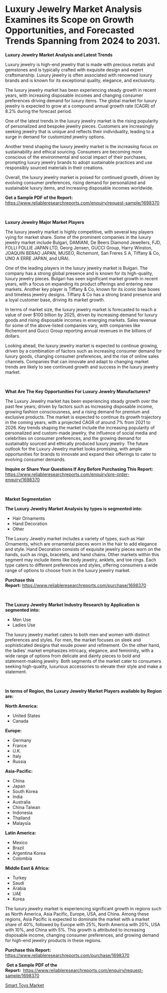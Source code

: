 <p><h1>Luxury Jewelry Market Analysis Examines its Scope on Growth Opportunities, and Forecasted Trends Spanning from 2024 to 2031.</h1></p><p><strong>Luxury Jewelry Market Analysis and Latest Trends</strong></p>
<p><p>Luxury jewelry is high-end jewelry that is made with precious metals and gemstones and is typically crafted with exquisite design and expert craftsmanship. Luxury jewelry is often associated with renowned luxury brands and is known for its exceptional quality, elegance, and exclusivity.</p><p>The luxury jewelry market has been experiencing steady growth in recent years, with increasing disposable incomes and changing consumer preferences driving demand for luxury items. The global market for luxury jewelry is expected to grow at a compound annual growth rate (CAGR) of 8.2% during the forecast period.</p><p>One of the latest trends in the luxury jewelry market is the rising popularity of personalized and bespoke jewelry pieces. Customers are increasingly seeking jewelry that is unique and reflects their individuality, leading to a surge in demand for customized jewelry options.</p><p>Another trend shaping the luxury jewelry market is the increasing focus on sustainability and ethical sourcing. Consumers are becoming more conscious of the environmental and social impact of their purchases, prompting luxury jewelry brands to adopt sustainable practices and use responsibly sourced materials in their creations.</p><p>Overall, the luxury jewelry market is poised for continued growth, driven by evolving consumer preferences, rising demand for personalized and sustainable luxury items, and increasing disposable incomes worldwide.</p></p>
<p><strong>Get a Sample PDF of the Report:&nbsp;</strong> <a href="https://www.reliableresearchreports.com/enquiry/request-sample/1698370">https://www.reliableresearchreports.com/enquiry/request-sample/1698370</a></p>
<p>&nbsp;</p>
<p><strong>Luxury Jewelry Major Market Players</strong></p>
<p><p>The luxury jewelry market is highly competitive, with several key players vying for market share. Some of the prominent companies in the luxury jewelry market include Bulgari, DAMIANI, De Beers Diamond Jewellers, FJD, FOLLI FOLLIE JAPAN LTD, Georg Jensen, GUCCI Group, Harry Winston, JOAQUIN BERAO JAPAN, MUSEO, Richemont, San Freres S A, Tiffany & Co, UNO A ERRE JAPAN, and URAI.</p><p>One of the leading players in the luxury jewelry market is Bulgari. The company has a strong global presence and is known for its high-quality, luxury jewelry pieces. Bulgari has seen significant market growth in recent years, with a focus on expanding its product offerings and entering new markets. Another key player is Tiffany & Co, known for its iconic blue boxes and timeless jewelry designs. Tiffany & Co has a strong brand presence and a loyal customer base, driving its market growth.</p><p>In terms of market size, the luxury jewelry market is forecasted to reach a value of over $100 billion by 2025, driven by increasing demand for luxury goods and rising disposable incomes in emerging markets. Sales revenue for some of the above-listed companies vary, with companies like Richemont and Gucci Group reporting annual revenues in the billions of dollars.</p><p>Looking ahead, the luxury jewelry market is expected to continue growing, driven by a combination of factors such as increasing consumer demand for luxury goods, changing consumer preferences, and the rise of online sales channels. Companies that can innovate and adapt to changing market trends are likely to see continued growth and success in the luxury jewelry market.</p></p>
<p>&nbsp;</p>
<p><strong>What Are The Key Opportunities For Luxury Jewelry Manufacturers?</strong></p>
<p><p>The Luxury Jewelry market has been experiencing steady growth over the past few years, driven by factors such as increasing disposable income, growing fashion consciousness, and a rising demand for premium and exclusive products. The market is expected to continue its growth trajectory in the coming years, with a projected CAGR of around 7% from 2021 to 2026. Key trends shaping the market include the increasing popularity of personalized and custom-made jewelry, the influence of social media and celebrities on consumer preferences, and the growing demand for sustainably sourced and ethically produced luxury jewelry. The future outlook for the Luxury Jewelry market looks promising, with ample opportunities for brands to innovate and expand their offerings to cater to evolving consumer demands.</p></p>
<p><strong>Inquire or Share Your Questions If Any Before Purchasing This Report:</strong> <a href="https://www.reliableresearchreports.com/enquiry/pre-order-enquiry/1698370">https://www.reliableresearchreports.com/enquiry/pre-order-enquiry/1698370</a></p>
<p>&nbsp;</p>
<p><strong>Market Segmentation</strong></p>
<p><strong>The Luxury Jewelry Market Analysis by types is segmented into:</strong></p>
<p><ul><li>Hair Ornaments</li><li>Hand Decoration</li><li>Other</li></ul></p>
<p><p>The Luxury Jewelry market includes a variety of types, such as Hair Ornaments, which are ornamental pieces worn in the hair to add elegance and style. Hand Decoration consists of exquisite jewelry pieces worn on the hands, such as rings, bracelets, and hand chains. Other markets within this segment may include items like body jewelry, anklets, and toe rings. Each type caters to different preferences and styles, offering consumers a wide range of options to choose from in the luxury jewelry market.</p></p>
<p><strong>Purchase this Report:&nbsp;</strong><a href="https://www.reliableresearchreports.com/purchase/1698370">https://www.reliableresearchreports.com/purchase/1698370</a></p>
<p>&nbsp;</p>
<p><strong>The Luxury Jewelry Market Industry Research by Application is segmented into:</strong></p>
<p><ul><li>Men Use</li><li>Ladies Use</li></ul></p>
<p><p>The luxury jewelry market caters to both men and women with distinct preferences and styles. For men, the market focuses on sleek and sophisticated designs that exude power and refinement. On the other hand, the ladies' market emphasizes intricacy, elegance, and femininity, with a wide range of options from delicate and dainty pieces to bold and statement-making jewelry. Both segments of the market cater to consumers seeking high-quality, luxurious accessories to elevate their style and make a statement.</p></p>
<p>&nbsp;</p>
<p><strong>In terms of Region, the Luxury Jewelry Market Players available by Region are:</strong></p>
<p>
    <p> <strong> North America: </strong>
        <ul>
            <li>United States</li>
            <li>Canada</li>
        </ul>
        </p> 
    <p> <strong> Europe: </strong>
        <ul>
            <li>Germany</li>
            <li>France</li>
            <li>U.K.</li>
            <li>Italy</li>
            <li>Russia</li>
        </ul>
        </p> 
    <p> <strong> Asia-Pacific: </strong>
        <ul>
            <li>China</li>
            <li>Japan</li>
            <li>South Korea</li>
            <li>India</li>
            <li>Australia</li>
            <li>China Taiwan</li>
            <li>Indonesia</li>
            <li>Thailand</li>
            <li>Malaysia</li>
        </ul>
        </p> 
    <p> <strong> Latin America: </strong>
        <ul>
            <li>Mexico</li>
            <li>Brazil</li>
            <li>Argentina Korea</li>
            <li>Colombia</li>
        </ul>
        </p> 
    <p> <strong> Middle East & Africa: </strong>
        <ul>
            <li>Turkey</li>
            <li>Saudi</li>
            <li>Arabia</li>
            <li>UAE</li>
            <li>Korea</li>
        </ul>
    </p>
    </p>
<p><p>The luxury jewelry market is experiencing significant growth in regions such as North America, Asia Pacific, Europe, USA, and China. Among these regions, Asia Pacific is expected to dominate the market with a market share of 40%, followed by Europe with 25%, North America with 20%, USA with 10%, and China with 5%. This growth is attributed to increasing disposable income, changing consumer preferences, and growing demand for high-end jewelry products in these regions.</p></p>
<p><strong>Purchase this Report: </strong><a href="https://www.reliableresearchreports.com/purchase/1698370">https://www.reliableresearchreports.com/purchase/1698370</a></p>
<p>&nbsp;<strong>Get a Sample PDF of the Report:&nbsp;&nbsp;</strong><a href="https://www.reliableresearchreports.com/enquiry/request-sample/1698370">https://www.reliableresearchreports.com/enquiry/request-sample/1698370</a></p>
<p><strong></strong></p>
<p><p><a href="https://github.com/Sherrillcrooksxa8i18ucf2m/Market-Research-Report-List-1/blob/main/smart-toys-market.md">Smart Toys Market</a></p></p>